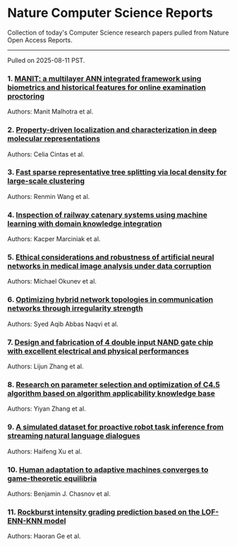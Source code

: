 # Nature Computer Science Reports

Collection of today's Computer Science research papers pulled from Nature Open Access Reports.

---

Pulled on 2025-08-11 PST.

### 1. [MANIT: a multilayer ANN integrated framework using biometrics and historical features for online examination proctoring](https://www.nature.com/articles/s41598-025-15486-8)

Authors: Manit Malhotra et al.

### 2. [Property-driven localization and characterization in deep molecular representations](https://www.nature.com/articles/s41598-025-09717-1)

Authors: Celia Cintas et al.

### 3. [Fast sparse representative tree splitting via local density for large-scale clustering](https://www.nature.com/articles/s41598-025-13848-w)

Authors: Renmin Wang et al.

### 4. [Inspection of railway catenary systems using machine learning with domain knowledge integration](https://www.nature.com/articles/s41598-025-15289-x)

Authors: Kacper Marciniak et al.

### 5. [Ethical considerations and robustness of artificial neural networks in medical image analysis under data corruption](https://www.nature.com/articles/s41598-025-15268-2)

Authors: Michael Okunev et al.

### 6. [Optimizing hybrid network topologies in communication networks through irregularity strength](https://www.nature.com/articles/s41598-025-05631-8)

Authors: Syed Aqib Abbas Naqvi et al.

### 7. [Design and fabrication of 4 double input NAND gate chip with excellent electrical and physical performances](https://www.nature.com/articles/s41598-025-14874-4)

Authors: Lijun Zhang et al.

### 8. [Research on parameter selection and optimization of C4.5 algorithm based on algorithm applicability knowledge base](https://www.nature.com/articles/s41598-025-11901-2)

Authors: Yiyan Zhang et al.

### 9. [A simulated dataset for proactive robot task inference from streaming natural language dialogues](https://www.nature.com/articles/s41597-025-05727-w)

Authors: Haifeng Xu et al.

### 10. [Human adaptation to adaptive machines converges to game-theoretic equilibria](https://www.nature.com/articles/s41598-025-12998-1)

Authors: Benjamin J. Chasnov et al.

### 11. [‌Rockburst intensity grading prediction based on the LOF-ENN-KNN model‌](https://www.nature.com/articles/s41598-025-15603-7)

Authors: Haoran Ge et al.

